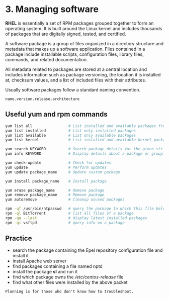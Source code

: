 # 3. Managing software
**RHEL** is essentially a set of RPM packages grouped together to form an operating system. It is built around the Linux kernel and includes thousands of packages that are digitally signed, tested, and certified.

A software package is a group of files organized in a directory structure and metadata that makes up a software application. Files contained in a package include installable scripts, configuration files, library files, commands, and related documentation.

All metadata related to packages are stored at a central location and includes information such as package versioning, the location it is installed at, checksum values, and a list of included files with their attributes.

Usually software packages follow a standard naming convention.

```plaintext
name.version.release.architecture
```

## Useful yum and rpm commands
```bash
yum list all                # List installed and available packages from repositories
yum list installed          # List only installed packages
yum list available          # List only available packages
yum list kernel             # List installed and available kernel packages

yum search KEYWORD          # Search package details for the given string
yum info KEYWORD            # Display details about a package or group of packages

yum check-update            # Check for updates
yum update                  # Perform updates
yum update package_name     # Update custom package

yum install package_name    # Install package

yum erase package_name      # Remove package
yum remove package_name     # Remove package
yum autoremove              # Cleanup unused packages

rpm -qf /usr/bin/htpasswd   # query the package to which this file belongs
rpm -ql BitTorrent          # list all files of a package
rpm -qa --last              # display latest installed packages
rpm -qi vsftpd              # query info on a package
```

## Practice
- search the package containing the Epel repository configuration file and install it
- install Apache web server
- find packages containing a file named nptd
- install the package **sl** and run it
- find which package owns the */etc/centos-release* file
- find what other files were installed by the above packet


```Planning is for those who don't know how to troubleshoot.```